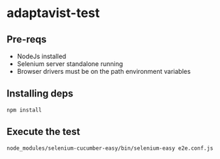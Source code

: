 # adaptavist-test

## Pre-reqs

* NodeJs installed
* Selenium server standalone running
* Browser drivers must be on the path environment variables

## Installing deps

``` 
npm install
```

## Execute the test
```
node_modules/selenium-cucumber-easy/bin/selenium-easy e2e.conf.js
```
